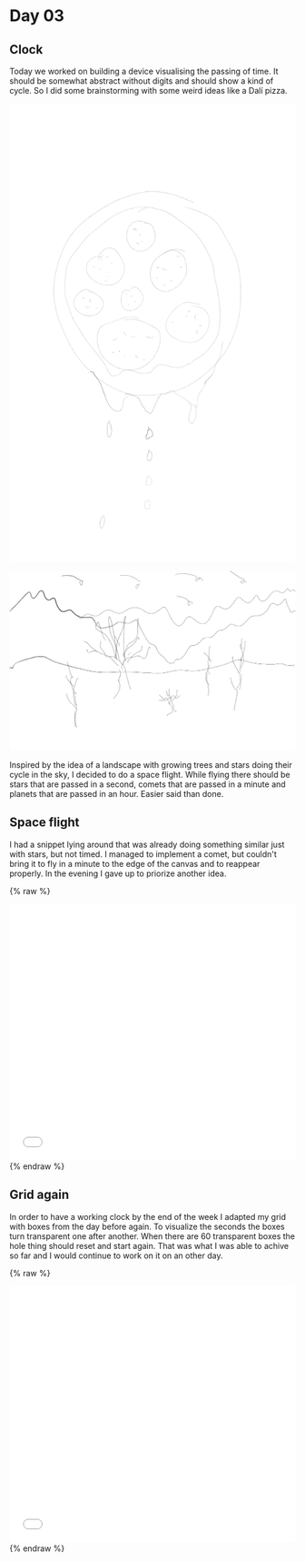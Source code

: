 # Day 03

## Clock

Today we worked on building a device visualising the passing of time. It should be somewhat abstract without digits and should show a kind of cycle. So I did some brainstorming with some weird ideas like a Dalí pizza.

![Example Image](content/day03/01/pizza.png)

![Example Image](content/day03/01/landscape.png)

Inspired by the idea of a landscape with growing trees and stars doing their cycle in the sky, I decided to do a space flight. While flying there should be stars that are passed in a second, comets that are passed in a minute and planets that are passed in an hour. Easier said than done.

## Space flight

I had a snippet lying around that was already doing something similar just with stars, but not timed. I managed to implement a comet, but couldn't bring it to fly in a minute to the edge of the canvas and to reappear properly. In the evening I gave up to priorize another idea.

{% raw %}
<iframe src="content\day03\space_v2_comet\index.html" width="100%" height="450" frameborder="no"></iframe>
{% endraw %}

## Grid again

In order to have a working clock by the end of the week I adapted my grid with boxes from the day before again. To visualize the seconds the boxes turn transparent one after another. When there are 60 transparent boxes the hole thing should reset and start again. That was what I was able to achive so far and I would continue to work on it on an other day.

{% raw %}
<iframe src="content\day03\time_v1\index.html" width="100%" height="450" frameborder="no"></iframe>
{% endraw %}